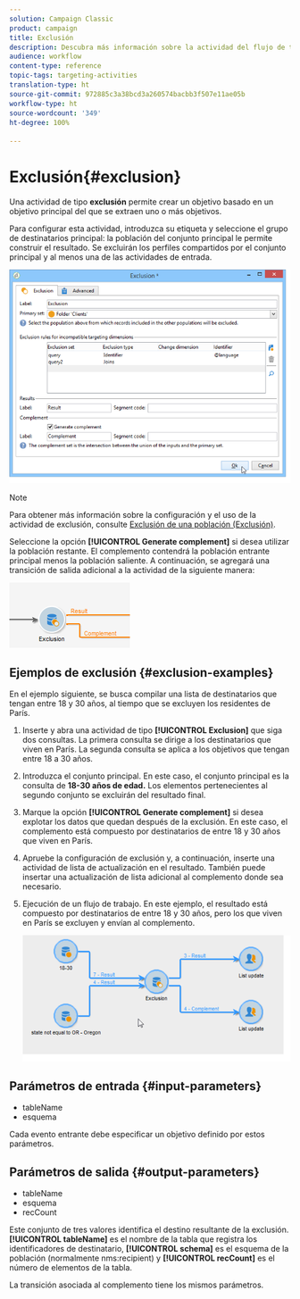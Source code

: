 ```yaml
---
solution: Campaign Classic
product: campaign
title: Exclusión
description: Descubra más información sobre la actividad del flujo de trabajo Exclusión
audience: workflow
content-type: reference
topic-tags: targeting-activities
translation-type: ht
source-git-commit: 972885c3a38bcd3a260574bacbb3f507e11ae05b
workflow-type: ht
source-wordcount: '349'
ht-degree: 100%

---
```



# Exclusión{#exclusion}

Una actividad de tipo **exclusión** permite crear un objetivo basado en un objetivo principal del que se extraen uno o más objetivos.

Para configurar esta actividad, introduzca su etiqueta y seleccione el grupo de destinatarios principal: la población del conjunto principal le permite construir el resultado. Se excluirán los perfiles compartidos por el conjunto principal y al menos una de las actividades de entrada.

![](assets/s_user_segmentation_exclu.png)

>[!NOTE]
>
>Para obtener más información sobre la configuración y el uso de la actividad de exclusión, consulte [Exclusión de una población (Exclusión)](../../workflow/using/targeting-data.md#excluding-a-population--exclusion-).

Seleccione la opción **[!UICONTROL Generate complement]** si desea utilizar la población restante. El complemento contendrá la población entrante principal menos la población saliente. A continuación, se agregará una transición de salida adicional a la actividad de la siguiente manera:

![](assets/s_user_segmentation_exclu_compl.png)

## Ejemplos de exclusión {#exclusion-examples}

En el ejemplo siguiente, se busca compilar una lista de destinatarios que tengan entre 18 y 30 años, al tiempo que se excluyen los residentes de París.

1. Inserte y abra una actividad de tipo **[!UICONTROL Exclusion]** que siga dos consultas. La primera consulta se dirige a los destinatarios que viven en París. La segunda consulta se aplica a los objetivos que tengan entre 18 a 30 años.
1. Introduzca el conjunto principal. En este caso, el conjunto principal es la consulta de **18-30 años de edad.** Los elementos pertenecientes al segundo conjunto se excluirán del resultado final.
1. Marque la opción **[!UICONTROL Generate complement]** si desea explotar los datos que quedan después de la exclusión. En este caso, el complemento está compuesto por destinatarios de entre 18 y 30 años que viven en París.
1. Apruebe la configuración de exclusión y, a continuación, inserte una actividad de lista de actualización en el resultado. También puede insertar una actualización de lista adicional al complemento donde sea necesario.
1. Ejecución de un flujo de trabajo. En este ejemplo, el resultado está compuesto por destinatarios de entre 18 y 30 años, pero los que viven en París se excluyen y envían al complemento.

   ![](assets/exclusion_example.png)

## Parámetros de entrada {#input-parameters}

* tableName
* esquema

Cada evento entrante debe especificar un objetivo definido por estos parámetros.

## Parámetros de salida {#output-parameters}

* tableName
* esquema
* recCount

Este conjunto de tres valores identifica el destino resultante de la exclusión. **[!UICONTROL tableName]** es el nombre de la tabla que registra los identificadores de destinatario, **[!UICONTROL schema]** es el esquema de la población (normalmente nms:recipient) y **[!UICONTROL recCount]** es el número de elementos de la tabla.

La transición asociada al complemento tiene los mismos parámetros.
